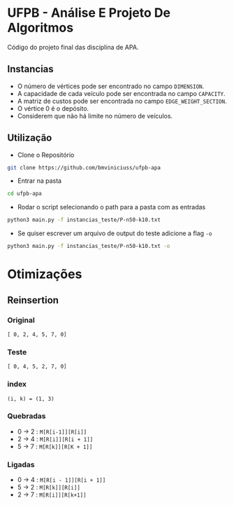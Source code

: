 # UFPB - Análise E Projeto De Algoritmos

Código do projeto final das disciplina de APA.

## Instancias

- O número de vértices pode ser encontrado no campo `DIMENSION`.
- A capacidade de cada veículo pode ser encontrada no campo `CAPACITY`.
- A matriz de custos pode ser encontrada no campo `EDGE_WEIGHT_SECTION`.
- O vértice 0 é o depósito.
- Considerem que não há limite no número de veículos.

## Utilização

- Clone o Repositório

```bash
git clone https://github.com/bmviniciuss/ufpb-apa
```

- Entrar na pasta

```bash
cd ufpb-apa
```

- Rodar o script selecionando o path para a pasta com as entradas

```bash
python3 main.py -f instancias_teste/P-n50-k10.txt
```

- Se quiser escrever um arquivo de output do teste adicione a flag `-o`

```bash
python3 main.py -f instancias_teste/P-n50-k10.txt -o
```

# Otimizações

## Reinsertion

### Original

`[ 0, 2, 4, 5, 7, 0]`

### Teste

`[ 0, 4, 5, 2, 7, 0]`

### index

`(i, k) = (1, 3)`

### Quebradas

- 0 -> 2 : `M[R[i-1]][R[i]]`
- 2 -> 4 : `M[R[i]][R[i + 1]]`
- 5 -> 7 : `M[R[k]][R[K + 1]]`

### Ligadas

- 0 -> 4 : `M[R[i - 1]][R[i + 1]]`
- 5 -> 2 : `M[R[k]][R[i]]`
- 2 -> 7 : `M[R[i]][R[k+1]]`
